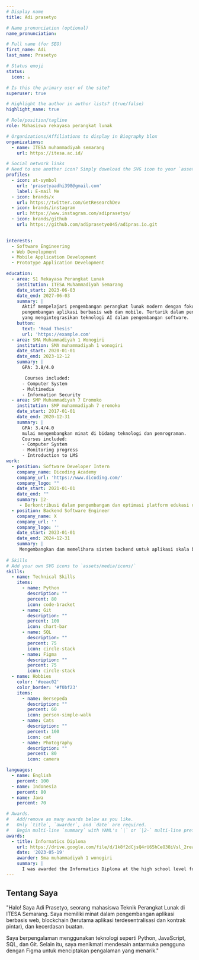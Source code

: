 ```yaml
---
# Display name
title: Adi prasetyo

# Name pronunciation (optional)
name_pronunciation: 

# Full name (for SEO)
first_name: Adi 
last_name: Prasetyo

# Status emoji
status:
  icon: ☕️

# Is this the primary user of the site?
superuser: true

# Highlight the author in author lists? (true/false)
highlight_name: true

# Role/position/tagline
role: Mahasiswa rekayasa perangkat lunak

# Organizations/Affiliations to display in Biography blox
organizations:
  - name: ITESA muhammadiyah semarang
    url: https://itesa.ac.id/

# Social network links
# Need to use another icon? Simply download the SVG icon to your `assets/media/icons/` folder.
profiles:
  - icon: at-symbol
    url: 'prasetyaadhi398@gmail.com'
    label: E-mail Me
  - icon: brands/x
    url: https://twitter.com/GetResearchDev
  - icon: brands/instagram
    url: https://www.instagram.com/adiprasetyo/
  - icon: brands/github
    url: https://github.com/adiprasetyo045/adipras.io.git
   

interests:
  - Software Engineering
  - Web Development
  - Mobile Application Development
  - Prototype Application Development

education:
  - area: S1 Rekayasa Perangkat Lunak
    institution: ITESA Muhammadiyah Semarang
    date_start: 2023-06-03
    date_end: 2027-06-03
    summary: |
      Aktif mempelajari pengembangan perangkat lunak modern dengan fokus pada
      pengembangan aplikasi berbasis web dan mobile. Tertarik dalam penelitian
      yang mengintegrasikan teknologi AI dalam pengembangan software.
    button:
      text: 'Read Thesis'
      url: 'https://example.com'
  - area: SMA Muhammadiyah 1 Wonogiri
    institution: SMA muhammadiyah 1 wonogiri
    date_start: 2020-01-01
    date_end: 2023-12-12
    summary: |
      GPA: 3.8/4.0

       Courses included:
      - Computer System
      - Multimedia
      - Information Security
  - area: SMP Muhammadiyah 7 Eromoko
    institution: SMP muhammadiyah 7 eromoko
    date_start: 2017-01-01
    date_end: 2020-12-31
    summary: |
      GPA: 3.4/4.0
      mulai mengembangkan minat di bidang teknologi dan pemrograman.
      Courses included:
      - Computer System
      - Monitoring progress
      - Introduction to LMS
work:
  - position: Software Developer Intern
    company_name: Dicoding Academy
    company_url: 'https://www.dicoding.com/'
    company_logo: ""
    date_start: 2021-01-01
    date_end: ""
    summary: |2-
     - Berkontribusi dalam pengembangan dan optimasi platform edukasi digital.
  - position: Backend Software Engineer
    company_name: X
    company_url: ''
    company_logo: ''
    date_start: 2023-01-01
    date_end: 2024-12-31
    summary: |
     Mengembangkan dan memelihara sistem backend untuk aplikasi skala besar.
      
# Skills
# Add your own SVG icons to `assets/media/icons/`
skills:
  - name: Technical Skills
    items:
      - name: Python
        description: ""
        percent: 80
        icon: code-bracket
      - name: Git
        description: ""
        percent: 100
        icon: chart-bar
      - name: SQL
        description: ""
        percent: 75
        icon: circle-stack
      - name: Figma
        description: ""
        percent: 75
        icon: circle-stack
  - name: Hobbies
    color: '#eeac02'
    color_border: '#f0bf23'
    items:
      - name: Bersepeda
        description: ""
        percent: 60
        icon: person-simple-walk
      - name: Cats
        description: ""
        percent: 100
        icon: cat
      - name: Photography
        description: ""
        percent: 80
        icon: camera

languages:
  - name: English
    percent: 100
  - name: Indonesia
    percent: 80
  - name: Jawa
    percent: 70

# Awards.
#   Add/remove as many awards below as you like.
#   Only `title`, `awarder`, and `date` are required.
#   Begin multi-line `summary` with YAML's `|` or `|2-` multi-line prefix and indent 2 spaces below.
awards:
  - title: Informatics Diploma
    url: https://drive.google.com/file/d/1k8f2dCjsQ4rU65hCeO38iVsl_2reabNI/view?usp=drive_link
    date: '2023-05-19'
    awarder: Sma muhammadiyah 1 wonogiri
    summary: |
      I was awarded the Informatics Diploma at the high school level for demonstrating excellence in the study and application of computer science and information technology. This recognition reflects my strong understanding of core informatics principles, including programming, data management, and system design, which I developed throughout my high school education.
---
```


## Tentang Saya

"Halo! Saya Adi Prasetyo, seorang mahasiswa Teknik Perangkat Lunak di ITESA Semarang. Saya memiliki minat dalam pengembangan aplikasi berbasis web, blockchain (terutama aplikasi terdesentralisasi dan kontrak pintar), dan kecerdasan buatan. 
       
Saya berpengalaman menggunakan teknologi seperti Python, JavaScript, SQL, dan Git. Selain itu, saya menikmati mendesain antarmuka pengguna dengan Figma untuk menciptakan pengalaman yang menarik."